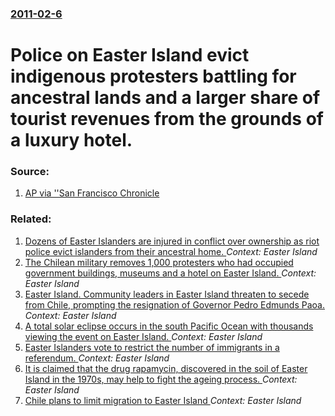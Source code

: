 ### [2011-02-6](/news/2011/02/6/index.md)

# Police on Easter Island evict indigenous protesters battling for ancestral lands and a larger share of tourist revenues from the grounds of a luxury hotel. 




### Source:

1. [AP via ''San Francisco Chronicle](http://www.sfgate.com/cgi-bin/article.cgi?f=%2Fn%2Fa%2F2011%2F02%2F06%2Finternational%2Fi113127S56.DTL)

### Related:

1. [Dozens of Easter Islanders are injured in conflict over ownership as riot police evict islanders from their ancestral home. ](/news/2010/12/4/dozens-of-easter-islanders-are-injured-in-conflict-over-ownership-as-riot-police-evict-islanders-from-their-ancestral-home.md) _Context: Easter Island_
2. [The Chilean military removes 1,000 protesters who had occupied government buildings, museums and a hotel on Easter Island. ](/news/2010/08/17/the-chilean-military-removes-1-000-protesters-who-had-occupied-government-buildings-museums-and-a-hotel-on-easter-island.md) _Context: Easter Island_
3. [Easter Island. Community leaders in Easter Island threaten to secede from Chile, prompting the resignation of Governor Pedro Edmunds Paoa. ](/news/2010/08/16/easter-island-community-leaders-in-easter-island-threaten-to-secede-from-chile-prompting-the-resignation-of-governor-pedro-edmunds-paoa.md) _Context: Easter Island_
4. [A total solar eclipse occurs in the south Pacific Ocean with thousands viewing the event on Easter Island. ](/news/2010/07/11/a-total-solar-eclipse-occurs-in-the-south-pacific-ocean-with-thousands-viewing-the-event-on-easter-island.md) _Context: Easter Island_
5. [ Easter Islanders vote to restrict the number of immigrants in a referendum. ](/news/2009/10/25/easter-islanders-vote-to-restrict-the-number-of-immigrants-in-a-referendum.md) _Context: Easter Island_
6. [ It is claimed that the drug rapamycin, discovered in the soil of Easter Island in the 1970s, may help to fight the ageing process. ](/news/2009/07/8/it-is-claimed-that-the-drug-rapamycin-discovered-in-the-soil-of-easter-island-in-the-1970s-may-help-to-fight-the-ageing-process.md) _Context: Easter Island_
7. [ Chile plans to limit migration to Easter Island ](/news/2005/08/8/chile-plans-to-limit-migration-to-easter-island.md) _Context: Easter Island_
